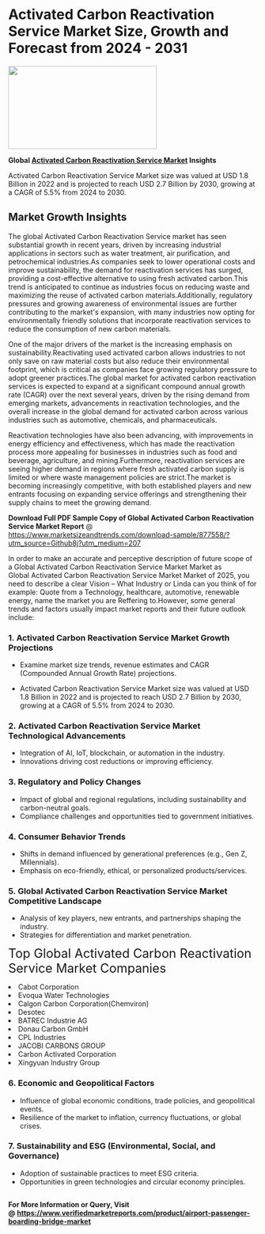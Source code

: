 <H1>Activated Carbon Reactivation Service Market Size, Growth and Forecast from 2024 - 2031</H1><img class="aligncenter size-medium wp-image-584254" src="https://thirdeyenews.in/wp-content/uploads/2024/09/Global-Market-Research-300x168.jpeg" alt="" width="300" height="168" /><p><strong>Global&nbsp;<a href="https://www.marketsizeandtrends.com/download-sample/877558/?utm_source=Github8j?utm_medium=207">Activated Carbon Reactivation Service Market</a> Insights</strong></p><p>Activated Carbon Reactivation Service Market size was valued at USD 1.8 Billion in 2022 and is projected to reach USD 2.7 Billion by 2030, growing at a CAGR of 5.5% from 2024 to 2030.</p><p><h2>Market Growth Insights</h2> <p>The global Activated Carbon Reactivation Service market has seen substantial growth in recent years, driven by increasing industrial applications in sectors such as water treatment, air purification, and petrochemical industries.As companies seek to lower operational costs and improve sustainability, the demand for reactivation services has surged, providing a cost-effective alternative to using fresh activated carbon.This trend is anticipated to continue as industries focus on reducing waste and maximizing the reuse of activated carbon materials.Additionally, regulatory pressures and growing awareness of environmental issues are further contributing to the market's expansion, with many industries now opting for environmentally friendly solutions that incorporate reactivation services to reduce the consumption of new carbon materials.</p> <p>One of the major drivers of the market is the increasing emphasis on sustainability.Reactivating used activated carbon allows industries to not only save on raw material costs but also reduce their environmental footprint, which is critical as companies face growing regulatory pressure to adopt greener practices.The global market for activated carbon reactivation services is expected to expand at a significant compound annual growth rate (CAGR) over the next several years, driven by the rising demand from emerging markets, advancements in reactivation technologies, and the overall increase in the global demand for activated carbon across various industries such as automotive, chemicals, and pharmaceuticals.</p> <p>Reactivation technologies have also been advancing, with improvements in energy efficiency and effectiveness, which has made the reactivation process more appealing for businesses in industries such as food and beverage, agriculture, and mining.Furthermore, reactivation services are seeing higher demand in regions where fresh activated carbon supply is limited or where waste management policies are strict.The market is becoming increasingly competitive, with both established players and new entrants focusing on expanding service offerings and strengthening their supply chains to meet the growing demand.</p> <p><span class=""><strong>Download Full PDF Sample Copy of Global Activated Carbon Reactivation Service Market Report</strong> @ <a href="https://www.marketsizeandtrends.com/download-sample/877558/?utm_source=Github8j?utm_medium=207" target="_blank">https://www.marketsizeandtrends.com/download-sample/877558/?utm_source=Github8j?utm_medium=207</a></span></p><p>In order to make an accurate and perceptive description of future scope of a Global&nbsp;Activated Carbon Reactivation Service Market Market as Global&nbsp;Activated Carbon Reactivation Service Market Market of 2025, you need to describe a clear Vision &ndash; What Industry or Linda can you think of for example: Quote from a Technology, healthcare, automotive, renewable energy, name the market you are Reffering to.However, some general trends and factors usually impact market reports and their future outlook include:</p><h3>1.&nbsp;<strong>Activated Carbon Reactivation Service Market Growth Projections</strong></h3><ul><li>Examine market size trends, revenue estimates and CAGR (Compounded Annual Growth Rate) projections.</li><li><p>Activated Carbon Reactivation Service Market size was valued at USD 1.8 Billion in 2022 and is projected to reach USD 2.7 Billion by 2030, growing at a CAGR of 5.5% from 2024 to 2030.</p></li></ul><h3>2.&nbsp;<strong>Activated Carbon Reactivation Service Market Technological Advancements</strong></h3><ul><li>Integration of AI, IoT, blockchain, or automation in the industry.</li><li>Innovations driving cost reductions or improving efficiency.</li></ul><h3>3.&nbsp;<strong>Regulatory and Policy Changes</strong></h3><ul><li>Impact of global and regional regulations, including sustainability and carbon-neutral goals.</li><li>Compliance challenges and opportunities tied to government initiatives.</li></ul><h3>4.&nbsp;<strong>Consumer Behavior Trends</strong></h3><ul><li>Shifts in demand influenced by generational preferences (e.g., Gen Z, Millennials).</li><li>Emphasis on eco-friendly, ethical, or personalized products/services.</li></ul><h3>5.&nbsp;<strong>Global Activated Carbon Reactivation Service Market Competitive Landscape</strong></h3><ul><li>Analysis of key players, new entrants, and partnerships shaping the industry.</li><li>Strategies for differentiation and market penetration.</li></ul><p data-pm-slice="1 1 []"><span style="color: inherit; font-family: inherit; font-size: 25px;">Top Global Activated Carbon Reactivation Service Market Companies</span></p><div class="" data-test-id=""><p><li>Cabot Corporation</li><li> Evoqua Water Technologies</li><li> Calgon Carbon Corporation(Chemviron)</li><li> Desotec</li><li> BATREC Industrie AG</li><li> Donau Carbon GmbH</li><li> CPL Industries</li><li> JACOBI CARBONS GROUP</li><li> Carbon Activated Corporation</li><li> Xingyuan Industry Group</li></p></div><h3>6.&nbsp;<strong>Economic and Geopolitical Factors</strong></h3><ul><li>Influence of global economic conditions, trade policies, and geopolitical events.</li><li>Resilience of the market to inflation, currency fluctuations, or global crises.</li></ul><h3>7.&nbsp;<strong>Sustainability and ESG (Environmental, Social, and Governance)</strong></h3><ul><li>Adoption of sustainable practices to meet ESG criteria.</li><li>Opportunities in green technologies and circular economy principles.</li></ul><h2><strong style="font-size: 14px;">For More Information or Query, Visit @&nbsp;</strong><a style="background-color: #ffffff; font-size: 14px;" href="https://www.marketsizeandtrends.com/report/activated-carbon-reactivation-service-market/" target="_blank">https://www.verifiedmarketreports.com/product/airport-passenger-boarding-bridge-market</a></h2>